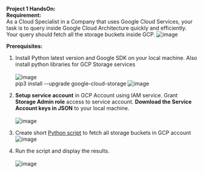 **Project 1 HandsOn:** <br />
**Requirement:** <br />
As a Cloud Specialist in a Company that uses Google Cloud Services, your task is to query inside Google Cloud Architecture quickly and efficiently. Your query should fetch all the storage buckets inside GCP. 
![image](https://user-images.githubusercontent.com/52160164/129404250-0a5dfd3c-1b11-48e2-b4b7-8ddf498aa149.png)

**Prerequisites:**<br />

1. Install Python latest version and Google SDK on your local machine. Also install python libraries for GCP Storage services 	<br />	
![image](https://user-images.githubusercontent.com/52160164/129404644-dcf13df8-1f9a-4609-83e4-4222446a3546.png) <br />
pip3 install --upgrade google-cloud-storage
![image](https://user-images.githubusercontent.com/52160164/129405110-ae79d80d-872e-4ae2-8abe-864b7db23946.png)

													
2. **Setup service account** in GCP Account using IAM service. Grant **Storage Admin role** access to service account. **Download the Service Account keys in JSON** to your local machine. <br />	 
![image](https://user-images.githubusercontent.com/52160164/129404748-50ddcea8-5850-4bb2-957a-f6a27dfc5144.png)

3. Create short [Python script](https://github.com/ankurjainoist/GoogleCloudHandson1/blob/806cbb4a051405b5e5c3cfde6b86eca74fa9f895/storage_list.py) to fetch all storage buckets in GCP account   
![image](https://user-images.githubusercontent.com/52160164/129405129-4bcecb62-09ff-473a-a8a9-8594f3e4940a.png)

4. Run the script and display the results. <br />	
![image](https://user-images.githubusercontent.com/52160164/129405180-ab260d60-8343-426c-a790-7b3b27279340.png)



